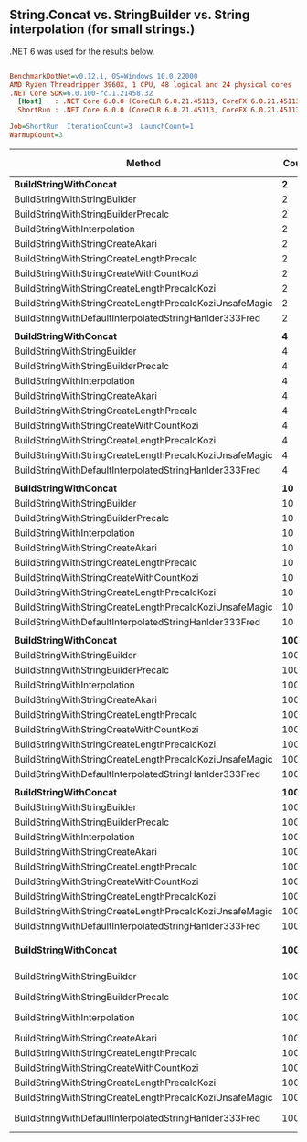 ## String.Concat vs. StringBuilder vs. String interpolation (for small strings.)

.NET 6 was used for the results below.

``` ini

BenchmarkDotNet=v0.12.1, OS=Windows 10.0.22000
AMD Ryzen Threadripper 3960X, 1 CPU, 48 logical and 24 physical cores
.NET Core SDK=6.0.100-rc.1.21458.32
  [Host]   : .NET Core 6.0.0 (CoreCLR 6.0.21.45113, CoreFX 6.0.21.45113), X64 RyuJIT
  ShortRun : .NET Core 6.0.0 (CoreCLR 6.0.21.45113, CoreFX 6.0.21.45113), X64 RyuJIT

Job=ShortRun  IterationCount=3  LaunchCount=1  
WarmupCount=3  

```
|                                                  Method | Count |             Mean |            Error |        StdDev | Ratio | RatioSD |      Gen 0 |     Gen 1 | Gen 2 |   Allocated |
|-------------------------------------------------------- |------ |-----------------:|-----------------:|--------------:|------:|--------:|-----------:|----------:|------:|------------:|
|                                   **BuildStringWithConcat** |     **2** |         **14.72 ns** |         **1.521 ns** |      **0.083 ns** |  **1.00** |    **0.00** |     **0.0038** |         **-** |     **-** |        **32 B** |
|                            BuildStringWithStringBuilder |     2 |         26.37 ns |         3.371 ns |      0.185 ns |  1.79 |    0.02 |     0.0162 |         - |     - |       136 B |
|                     BuildStringWithStringBuilderPrecalc |     2 |         34.01 ns |        11.254 ns |      0.617 ns |  2.31 |    0.05 |     0.0134 |         - |     - |       112 B |
|                            BuildStringWithInterpolation |     2 |         14.27 ns |         1.061 ns |      0.058 ns |  0.97 |    0.00 |     0.0038 |         - |     - |        32 B |
|                        BuildStringWithStringCreateAkari |     2 |         19.11 ns |         0.867 ns |      0.048 ns |  1.30 |    0.01 |     0.0038 |         - |     - |        32 B |
|                BuildStringWithStringCreateLengthPrecalc |     2 |         16.87 ns |         0.642 ns |      0.035 ns |  1.15 |    0.01 |     0.0038 |         - |     - |        32 B |
|                BuildStringWithStringCreateWithCountKozi |     2 |         21.17 ns |        10.335 ns |      0.566 ns |  1.44 |    0.05 |     0.0038 |         - |     - |        32 B |
|            BuildStringWithStringCreateLengthPrecalcKozi |     2 |         14.06 ns |         6.988 ns |      0.383 ns |  0.96 |    0.03 |     0.0038 |         - |     - |        32 B |
| BuildStringWithStringCreateLengthPrecalcKoziUnsafeMagic |     2 |         12.98 ns |         1.146 ns |      0.063 ns |  0.88 |    0.01 |     0.0038 |         - |     - |        32 B |
|  BuildStringWithDefaultInterpolatedStringHanlder333Fred |     2 |         32.05 ns |         7.380 ns |      0.405 ns |  2.18 |    0.04 |     0.0038 |         - |     - |        32 B |
|                                                         |       |                  |                  |               |       |         |            |           |       |             |
|                                   **BuildStringWithConcat** |     **4** |         **39.25 ns** |         **4.257 ns** |      **0.233 ns** |  **1.00** |    **0.00** |     **0.0114** |         **-** |     **-** |        **96 B** |
|                            BuildStringWithStringBuilder |     4 |         33.53 ns |        22.014 ns |      1.207 ns |  0.85 |    0.03 |     0.0162 |         - |     - |       136 B |
|                     BuildStringWithStringBuilderPrecalc |     4 |         41.29 ns |         1.145 ns |      0.063 ns |  1.05 |    0.00 |     0.0134 |         - |     - |       112 B |
|                            BuildStringWithInterpolation |     4 |         37.00 ns |         4.539 ns |      0.249 ns |  0.94 |    0.01 |     0.0114 |         - |     - |        96 B |
|                        BuildStringWithStringCreateAkari |     4 |         28.20 ns |         0.371 ns |      0.020 ns |  0.72 |    0.00 |     0.0038 |         - |     - |        32 B |
|                BuildStringWithStringCreateLengthPrecalc |     4 |         25.59 ns |        14.396 ns |      0.789 ns |  0.65 |    0.02 |     0.0038 |         - |     - |        32 B |
|                BuildStringWithStringCreateWithCountKozi |     4 |         30.43 ns |         6.578 ns |      0.361 ns |  0.78 |    0.01 |     0.0038 |         - |     - |        32 B |
|            BuildStringWithStringCreateLengthPrecalcKozi |     4 |         20.77 ns |         0.945 ns |      0.052 ns |  0.53 |    0.00 |     0.0038 |         - |     - |        32 B |
| BuildStringWithStringCreateLengthPrecalcKoziUnsafeMagic |     4 |         17.91 ns |         2.323 ns |      0.127 ns |  0.46 |    0.00 |     0.0038 |         - |     - |        32 B |
|  BuildStringWithDefaultInterpolatedStringHanlder333Fred |     4 |         40.49 ns |        12.730 ns |      0.698 ns |  1.03 |    0.02 |     0.0038 |         - |     - |        32 B |
|                                                         |       |                  |                  |               |       |         |            |           |       |             |
|                                   **BuildStringWithConcat** |    **10** |        **117.48 ns** |        **22.930 ns** |      **1.257 ns** |  **1.00** |    **0.00** |     **0.0401** |         **-** |     **-** |       **336 B** |
|                            BuildStringWithStringBuilder |    10 |         54.19 ns |         1.554 ns |      0.085 ns |  0.46 |    0.00 |     0.0181 |         - |     - |       152 B |
|                     BuildStringWithStringBuilderPrecalc |    10 |         62.64 ns |        48.487 ns |      2.658 ns |  0.53 |    0.03 |     0.0172 |         - |     - |       144 B |
|                            BuildStringWithInterpolation |    10 |        113.34 ns |        15.205 ns |      0.833 ns |  0.96 |    0.00 |     0.0401 |         - |     - |       336 B |
|                        BuildStringWithStringCreateAkari |    10 |         55.54 ns |        22.274 ns |      1.221 ns |  0.47 |    0.01 |     0.0057 |         - |     - |        48 B |
|                BuildStringWithStringCreateLengthPrecalc |    10 |         45.68 ns |         2.042 ns |      0.112 ns |  0.39 |    0.00 |     0.0057 |         - |     - |        48 B |
|                BuildStringWithStringCreateWithCountKozi |    10 |         54.52 ns |        48.334 ns |      2.649 ns |  0.46 |    0.03 |     0.0057 |         - |     - |        48 B |
|            BuildStringWithStringCreateLengthPrecalcKozi |    10 |         39.95 ns |        50.628 ns |      2.775 ns |  0.34 |    0.03 |     0.0057 |         - |     - |        48 B |
| BuildStringWithStringCreateLengthPrecalcKoziUnsafeMagic |    10 |         34.02 ns |         2.880 ns |      0.158 ns |  0.29 |    0.00 |     0.0057 |         - |     - |        48 B |
|  BuildStringWithDefaultInterpolatedStringHanlder333Fred |    10 |         60.56 ns |        39.653 ns |      2.173 ns |  0.52 |    0.02 |     0.0057 |         - |     - |        48 B |
|                                                         |       |                  |                  |               |       |         |            |           |       |             |
|                                   **BuildStringWithConcat** |   **100** |      **2,163.38 ns** |       **255.989 ns** |     **14.032 ns** |  **1.00** |    **0.00** |     **2.4910** |         **-** |     **-** |     **20856 B** |
|                            BuildStringWithStringBuilder |   100 |        646.73 ns |        35.490 ns |      1.945 ns |  0.30 |    0.00 |     0.1526 |         - |     - |      1280 B |
|                     BuildStringWithStringBuilderPrecalc |   100 |        495.40 ns |       141.608 ns |      7.762 ns |  0.23 |    0.00 |     0.1030 |         - |     - |       864 B |
|                            BuildStringWithInterpolation |   100 |      2,286.24 ns |       154.428 ns |      8.465 ns |  1.06 |    0.00 |     2.4910 |         - |     - |     20856 B |
|                        BuildStringWithStringCreateAkari |   100 |        520.19 ns |       351.828 ns |     19.285 ns |  0.24 |    0.01 |     0.0486 |         - |     - |       408 B |
|                BuildStringWithStringCreateLengthPrecalc |   100 |        404.38 ns |        71.561 ns |      3.923 ns |  0.19 |    0.00 |     0.0486 |         - |     - |       408 B |
|                BuildStringWithStringCreateWithCountKozi |   100 |        453.60 ns |        67.975 ns |      3.726 ns |  0.21 |    0.00 |     0.0486 |         - |     - |       408 B |
|            BuildStringWithStringCreateLengthPrecalcKozi |   100 |        352.53 ns |        28.400 ns |      1.557 ns |  0.16 |    0.00 |     0.0486 |         - |     - |       408 B |
| BuildStringWithStringCreateLengthPrecalcKoziUnsafeMagic |   100 |        301.85 ns |        19.939 ns |      1.093 ns |  0.14 |    0.00 |     0.0486 |         - |     - |       408 B |
|  BuildStringWithDefaultInterpolatedStringHanlder333Fred |   100 |        402.28 ns |        12.548 ns |      0.688 ns |  0.19 |    0.00 |     0.0486 |         - |     - |       408 B |
|                                                         |       |                  |                  |               |       |         |            |           |       |             |
|                                   **BuildStringWithConcat** |  **1000** |    **135,878.40 ns** |    **11,999.666 ns** |    **657.742 ns** |  **1.00** |    **0.00** |   **336.6699** |    **4.8828** |     **-** |   **2818056 B** |
|                            BuildStringWithStringBuilder |  1000 |      7,481.19 ns |     6,777.971 ns |    371.523 ns |  0.06 |    0.00 |     1.7471 |    0.0534 |     - |     14648 B |
|                     BuildStringWithStringBuilderPrecalc |  1000 |      6,063.10 ns |     3,896.758 ns |    213.594 ns |  0.04 |    0.00 |     1.3885 |    0.0153 |     - |     11664 B |
|                            BuildStringWithInterpolation |  1000 |    134,882.71 ns |    10,296.576 ns |    564.390 ns |  0.99 |    0.00 |   336.6699 |    4.6387 |     - |   2818059 B |
|                        BuildStringWithStringCreateAkari |  1000 |      5,255.73 ns |       121.252 ns |      6.646 ns |  0.04 |    0.00 |     0.6866 |         - |     - |      5808 B |
|                BuildStringWithStringCreateLengthPrecalc |  1000 |      4,027.22 ns |       195.983 ns |     10.743 ns |  0.03 |    0.00 |     0.6866 |         - |     - |      5808 B |
|                BuildStringWithStringCreateWithCountKozi |  1000 |      4,442.98 ns |       914.764 ns |     50.141 ns |  0.03 |    0.00 |     0.6866 |         - |     - |      5808 B |
|            BuildStringWithStringCreateLengthPrecalcKozi |  1000 |      3,531.32 ns |       124.028 ns |      6.798 ns |  0.03 |    0.00 |     0.6905 |         - |     - |      5808 B |
| BuildStringWithStringCreateLengthPrecalcKoziUnsafeMagic |  1000 |      2,852.09 ns |       260.563 ns |     14.282 ns |  0.02 |    0.00 |     0.6905 |         - |     - |      5808 B |
|  BuildStringWithDefaultInterpolatedStringHanlder333Fred |  1000 |      4,432.97 ns |       659.650 ns |     36.158 ns |  0.03 |    0.00 |     0.6866 |         - |     - |      5808 B |
|                                                         |       |                  |                  |               |       |         |            |           |       |             |
|                                   **BuildStringWithConcat** | **10000** | **16,194,626.04 ns** |   **329,769.374 ns** | **18,075.772 ns** | **1.000** |    **0.00** | **45062.5000** | **6968.7500** |     **-** | **379126071 B** |
|                            BuildStringWithStringBuilder | 10000 |     68,003.00 ns |    52,163.029 ns |  2,859.232 ns | 0.004 |    0.00 |    18.7988 |    3.0518 |     - |    159200 B |
|                     BuildStringWithStringBuilderPrecalc | 10000 |     57,991.48 ns |     4,279.817 ns |    234.591 ns | 0.004 |    0.00 |    18.4937 |         - |     - |    155664 B |
|                            BuildStringWithInterpolation | 10000 | 16,062,161.46 ns | 1,181,968.450 ns | 64,787.679 ns | 0.992 |    0.00 | 45062.5000 | 6968.7500 |     - | 379126071 B |
|                        BuildStringWithStringCreateAkari | 10000 |     51,100.75 ns |     4,921.092 ns |    269.742 ns | 0.003 |    0.00 |     9.2163 |         - |     - |     77808 B |
|                BuildStringWithStringCreateLengthPrecalc | 10000 |     38,812.53 ns |       798.366 ns |     43.761 ns | 0.002 |    0.00 |     9.2163 |         - |     - |     77808 B |
|                BuildStringWithStringCreateWithCountKozi | 10000 |     49,635.50 ns |     2,697.425 ns |    147.855 ns | 0.003 |    0.00 |     9.2163 |         - |     - |     77808 B |
|            BuildStringWithStringCreateLengthPrecalcKozi | 10000 |     35,964.60 ns |     1,004.171 ns |     55.042 ns | 0.002 |    0.00 |     9.2163 |         - |     - |     77808 B |
| BuildStringWithStringCreateLengthPrecalcKoziUnsafeMagic | 10000 |     31,001.46 ns |       233.087 ns |     12.776 ns | 0.002 |    0.00 |     9.2163 |         - |     - |     77808 B |
|  BuildStringWithDefaultInterpolatedStringHanlder333Fred | 10000 |     45,439.53 ns |    37,651.357 ns |  2,063.798 ns | 0.003 |    0.00 |     9.2163 |         - |     - |     77808 B |


